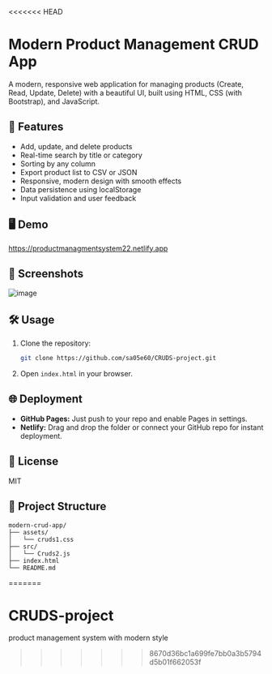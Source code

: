 <<<<<<< HEAD
# Modern Product Management CRUD App

A modern, responsive web application for managing products (Create, Read, Update, Delete) with a beautiful UI, built using HTML, CSS (with Bootstrap), and JavaScript.

## 🚀 Features
- Add, update, and delete products
- Real-time search by title or category
- Sorting by any column
- Export product list to CSV or JSON
- Responsive, modern design with smooth effects
- Data persistence using localStorage
- Input validation and user feedback

## 🖥️ Demo
https://productmanagmentsystem22.netlify.app <!-- Replace with your actual Netlify link -->

## 📸 Screenshots
![image](https://github.com/user-attachments/assets/8fa3a2f3-bc07-4533-a5e0-c56a677fe4e7)


## 🛠️ Usage
1. Clone the repository:
   ```sh
   git clone https://github.com/sa05e60/CRUDS-project.git
   ```
2. Open `index.html` in your browser.

## 🌐 Deployment
- **GitHub Pages:** Just push to your repo and enable Pages in settings.
- **Netlify:** Drag and drop the folder or connect your GitHub repo for instant deployment.

## 📄 License
MIT 

## 📁 Project Structure

```
modern-crud-app/
├── assets/
│   └── cruds1.css
├── src/
│   └── Cruds2.js
├── index.html
└── README.md
``` 
=======
# CRUDS-project
product management system with modern style  
>>>>>>> 8670d36bc1a699fe7bb0a3b5794d5b01f662053f
